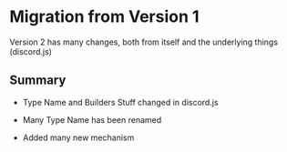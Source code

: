 # Migration from Version 1

Version 2 has many changes, both from itself and the underlying things (discord.js)

## Summary

- Type Name and Builders Stuff changed in discord.js

- Many Type Name has been renamed

- Added many new mechanism
